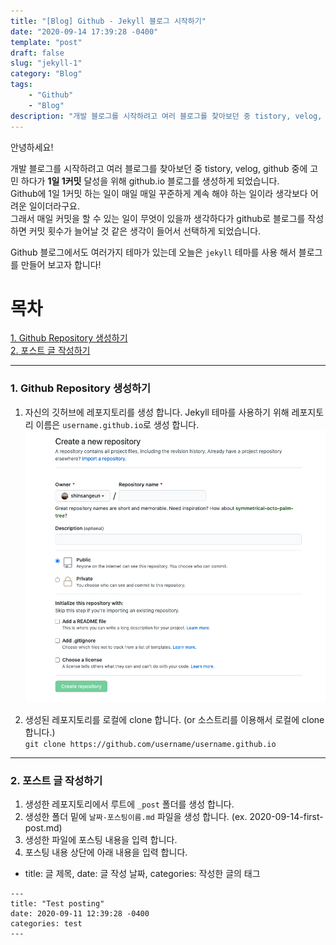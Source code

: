 ```yaml
---
title: "[Blog] Github - Jekyll 블로그 시작하기"
date: "2020-09-14 17:39:28 -0400"
template: "post"
draft: false
slug: "jekyll-1"
category: "Blog"
tags:
    - "Github"
    - "Blog"
description: "개발 블로그를 시작하려고 여러 블로그를 찾아보던 중 tistory, velog, github 중에 고민 하다가 1일 1커밋 달성을 위해 github.io 블로그를 생성하게 되었습니다."
---
```


안녕하세요!

개발 블로그를 시작하려고 여러 블로그를 찾아보던 중 tistory, velog, github 중에 고민 하다가 **1일 1커밋** 달성을 위해 github.io 블로그를 생성하게 되었습니다.  
Github에 1일 1커밋 하는 일이 매일 매일 꾸준하게 계속 해야 하는 일이라 생각보다 어려운 일이더라구요.  
그래서 매일 커밋을 할 수 있는 일이 무엇이 있을까 생각하다가 github로 블로그를 작성하면 커밋 횟수가 늘어날 것 같은 생각이 들어서 선택하게 되었습니다.

Github 블로그에서도 여러가지 테마가 있는데 오늘은 `jekyll` 테마를 사용 해서 블로그를 만들어 보고자 합니다!

# 목차
[1. Github Repository 생성하기](#Github-Repository-생성하기)  
[2. 포스트 글 작성하기](#포스트-글-작성하기)

--- 
### 1. Github Repository 생성하기
1. 자신의 깃허브에 레포지토리를 생성 합니다. Jekyll 테마를 사용하기 위해 레포지토리 이름은 `username.github.io`로 생성 합니다.
![Repository](../../../static/assets/images/github/github-repository.png)

2. 생성된 레포지토리를 로컬에 clone 합니다. (or 소스트리를 이용해서 로컬에 clone 합니다.)  
`git clone https://github.com/username/username.github.io`


--- 
### 2. 포스트 글 작성하기
1. 생성한 레포지토리에서 루트에 `_post` 폴더를 생성 합니다.
2. 생성한 폴더 밑에 `날짜-포스팅이름.md` 파일을 생성 합니다. (ex. 2020-09-14-first-post.md)
3. 생성한 파일에 포스팅 내용을 입력 합니다. 
4. 포스팅 내용 상단에 아래 내용을 입력 합니다.
- title: 글 제목, date: 글 작성 날짜, categories: 작성한 글의 태그
```
---
title: "Test posting"
date: 2020-09-11 12:39:28 -0400
categories: test
---
```